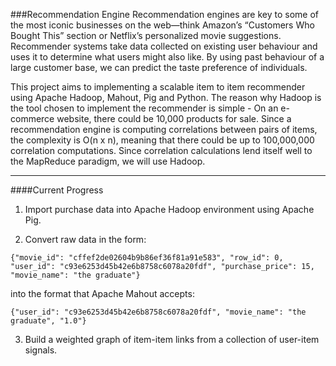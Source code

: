 ###Recommendation Engine
Recommendation engines are key to some of the most iconic businesses on the web—think Amazon’s “Customers Who Bought This” section or Netflix’s personalized movie suggestions. Recommender systems take data collected on existing user behaviour and uses it to determine what users might also like. By using past behaviour of a large customer base, we can predict the taste preference of individuals.

This project aims to implementing a scalable item to item recommender using Apache Hadoop, Mahout, Pig and Python. The reason why Hadoop is the tool chosen to implement the recommender is simple - On an e-commerce website, there could be 10,000 products for sale. Since a recommendation engine is computing correlations between pairs of items, the complexity is O(n x n), meaning that there could be up to 100,000,000 correlation computations. Since correlation calculations lend itself well to the MapReduce paradigm, we will use Hadoop. 

----------------------------
####Current Progress

1. Import purchase data into Apache Hadoop environment using Apache Pig.

2. Convert raw data in the form:

```
{"movie_id": "cffef2de02604b9b86ef36f81a91e583", "row_id": 0, "user_id": "c93e6253d45b42e6b8758c6078a20fdf", "purchase_price": 15, "movie_name": "the graduate"}
```

into the format that Apache Mahout accepts:

```
{"user_id": "c93e6253d45b42e6b8758c6078a20fdf", "movie_name": "the graduate", "1.0"}
```

3. Build a weighted graph of item-item links from a collection of user-item signals.